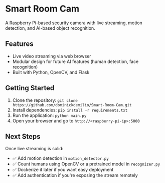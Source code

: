 # Smart Room Cam

A Raspberry Pi-based security camera with live streaming, motion detection, and AI-based object recognition.

## Features
- Live video streaming via web browser
- Modular design for future AI features (human detection, face recognition)
- Built with Python, OpenCV, and Flask

## Getting Started
1. Clone the repository: `git clone https://github.com/dominickdemilio/Smart-Room-Cam.git`
2. Install dependencies: `pip install -r requirements.txt`
3. Run the application: `python main.py`
4. Open your browser and go to `http://<raspberry-pi-ip>:5000`

## Next Steps
Once live streaming is solid:
- ✅ Add motion detection in `motion_detector.py`
- ✅ Count humans using OpenCV or a pretrained model in `recognizer.py`
- ✅ Dockerize it later if you want easy deployment
- ✅ Add authentication if you're exposing the stream remotely